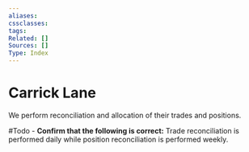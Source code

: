 ```yaml
---
aliases:
cssclasses:
tags:
Related: []
Sources: []
Type: Index
---
```

# Carrick Lane

We perform reconciliation and allocation of their trades and positions.

#Todo - **Confirm that the following is correct:** Trade reconciliation is performed daily while position reconciliation is performed weekly.